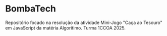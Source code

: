#  BombaTech
Repositório focado na resolução da atividade Mini-Jogo "Caça ao Tesouro" em JavaScript da matéria Algoritimo. Turma 1CCOA 2025.
